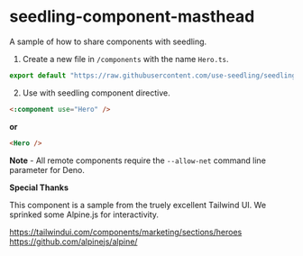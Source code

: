 # seedling-component-masthead

A sample of how to share components with seedling.

1. Create a new file in `/components` with the name `Hero.ts`.

```ts
export default "https://raw.githubusercontent.com/use-seedling/seedling-component-masthead/master/index.html";
```

2. Use with seedling component directive.

```html
<:component use="Hero" />
```

**or**

```html
<Hero />
```

**Note** - All remote components require the `--allow-net` command line parameter for Deno.

**Special Thanks**

This component is a sample from the truely excellent Tailwind UI. We sprinked some Alpine.js for interactivity.

https://tailwindui.com/components/marketing/sections/heroes
https://github.com/alpinejs/alpine/

